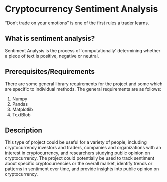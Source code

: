 # Cryptocurrency Sentiment Analysis
“Don’t trade on your emotions” is one of the first rules a trader learns.

## What is sentiment analysis?
Sentiment Analysis is the process of ‘computationally’ determining whether a piece of text is positive, negative or neutral.

## Prerequisites/Requirements
There are some general library requirements for the project and some which are specific to individual methods. The general requirements are as follows:
1. Numpy
2. Pandas
3. Matplotlib
4. TextBlob

## Description
This type of project could be useful for a variety of people, including cryptocurrency investors and traders, companies and organizations with an interest in cryptocurrency, and researchers studying public opinion on cryptocurrency. The project could potentially be used to track sentiment about specific cryptocurrencies or the overall market, identify trends or patterns in sentiment over time, and provide insights into public opinion on cryptocurrency.
